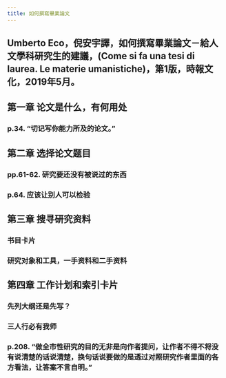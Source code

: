 ```yaml
---
title: 如何撰寫畢業論文
---
```


## Umberto Eco，倪安宇譯，如何撰寫畢業論文－給人文學科研究生的建議，(Come si fa una tesi di laurea. Le materie umanistiche)，第1版，時報文化，2019年5月。
## 第一章  论文是什么，有何用处
### p.34. “切记写你能力所及的论文。”
## 第二章 选择论文题目
### pp.61-62. 研究要还没有被说过的东西
### p.64. 应该让别人可以检验
## 第三章 搜寻研究资料
### 书目卡片
### 研究对象和工具，一手资料和二手资料
## 第四章 工作计划和索引卡片
### 先列大纲还是先写？
### 三人行必有我师
### p.208. “做全市性研究的目的无非是向作者提问，让作者不得不将没有说清楚的话说清楚，换句话说要做的是透过对照研究作者里面的各方看法，让答案不言自明。”
##
